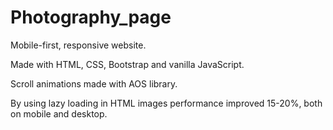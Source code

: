 # Photography_page
Mobile-first, responsive website.

Made with HTML, CSS, Bootstrap and vanilla JavaScript.

Scroll animations made with AOS library.

By using lazy loading in HTML images performance improved 15-20%, both on mobile and desktop.
